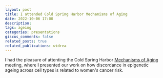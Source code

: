 ```yaml
---
layout: post
title: I attended Cold Spring Harbor Mechanisms of Aging
date: 2022-10-06 17:00
description: 
tags: ageing
categories: presentations
giscus_comments: false
related_posts: true
related_publications: widrea
---
```


I had the pleasure of attenting the Cold Spring Harbor [Mechanisms of Aging](https://meetings.cshl.edu/meetings.aspx?meet=AGING&year=22) meeting, where I presented our work on how discordance in epigenetic ageing across cell types is related to women's cancer risk.